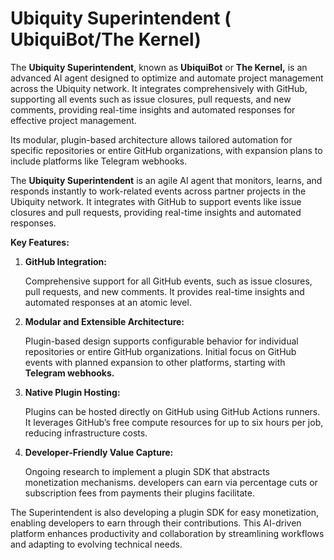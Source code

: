 # Ubiquity Superintendent ( UbiquiBot/The Kernel)

The **Ubiquity Superintendent**, known as **UbiquiBot** or **The Kernel,** is an advanced AI agent designed to optimize and automate project management across the Ubiquity network. It integrates comprehensively with GitHub, supporting all events such as issue closures, pull requests, and new comments, providing real-time insights and automated responses for effective project management.&#x20;

Its modular, plugin-based architecture allows tailored automation for specific repositories or entire GitHub organizations, with expansion plans to include platforms like Telegram webhooks.

The **Ubiquity Superintendent** is an agile AI agent that monitors, learns, and responds instantly to work-related events across partner projects in the Ubiquity network. It integrates with GitHub to support events like issue closures and pull requests, providing real-time insights and automated responses.

**Key Features:**

1.  **GitHub Integration:**

    Comprehensive support for all GitHub events, such as issue closures, pull requests, and new comments. It provides real-time insights and automated responses at an atomic level.
2.  **Modular and Extensible Architecture:**

    Plugin-based design supports configurable behavior for individual repositories or entire GitHub organizations. Initial focus on GitHub events with planned expansion to other platforms, starting with **Telegram webhooks.**
3.  **Native Plugin Hosting:**

    Plugins can be hosted directly on GitHub using GitHub Actions runners. It leverages GitHub’s free compute resources for up to six hours per job, reducing infrastructure costs.
4.  **Developer-Friendly Value Capture:**

    Ongoing research to implement a plugin SDK that abstracts monetization mechanisms. developers can earn via percentage cuts or subscription fees from payments their plugins facilitate.

The Superintendent is also developing a plugin SDK for easy monetization, enabling developers to earn through their contributions. This AI-driven platform enhances productivity and collaboration by streamlining workflows and adapting to evolving technical needs.
